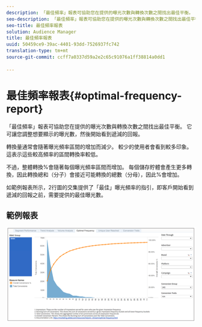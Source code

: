 ```yaml
---
description: 「最佳頻率」報表可協助您在提供的曝光次數與轉換次數之間找出最佳平衡。 它可讓您調整想要顯示的曝光數，然後開始看到遞減的回報。
seo-description: 「最佳頻率」報表可協助您在提供的曝光次數與轉換次數之間找出最佳平衡。 它可讓您調整想要顯示的曝光數，然後開始看到遞減的回報。
seo-title: 最佳頻率報表
solution: Audience Manager
title: 最佳頻率報表
uuid: 50459ce9-39ac-4401-93dd-7526937fc742
translation-type: tm+mt
source-git-commit: ccff7a0337d59a2e2c65c91076a1ff38814a0dd1

---
```



# 最佳頻率報表{#optimal-frequency-report}

「最佳頻率」報表可協助您在提供的曝光次數與轉換次數之間找出最佳平衡。 它可讓您調整想要顯示的曝光數，然後開始看到遞減的回報。

轉換量通常會隨著曝光頻率區間的增加而減少。 較少的使用者會看到較多印象。 這表示這些較高頻率的區間轉換率較低。

不過，整體轉換%會隨著每個曝光頻率區間而增加。 每個儲存貯體會產生更多轉換，因此轉換總和（分子）會接近可能轉換的總數（分母），因此%會增加。

如範例報表所示，2行圖的交集提供了「最佳」曝光頻率的指引，即客戶開始看到遞減的回報之前，需要提供的最佳曝光數。

## 範例報表

![](assets/optimal-frequency.png)

